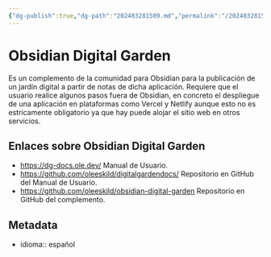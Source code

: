 ```yaml
---
{"dg-publish":true,"dg-path":"202403281509.md","permalink":"/202403281509/","title":"Obsidian Digital Garden","created":"2024-03-28T15:09:33.002-06:00","updated":"2024-03-28T15:18:31.217-06:00"}
---
```


# Obsidian Digital Garden
Es un complemento de la comunidad para Obsidian para la publicación de un jardín digital a partir de notas de dicha aplicación. Requiere que el usuario realice algunos pasos fuera de Obsidian, en concreto el despliegue de una aplicación en plataformas como Vercel y Netlify aunque esto no es estricamente obligatorio ya que hay puede alojar el sitio web en otros servicios.
## Enlaces sobre Obsidian Digital Garden
- https://dg-docs.ole.dev/
	Manual de Usuario.
- https://github.com/oleeskild/digitalgardendocs/
	Repositorio en GitHub del Manual de Usuario.
- https://github.com/oleeskild/obsidian-digital-garden
	Repositorio en GitHub del complemento.
## Metadata
- idioma:: español
